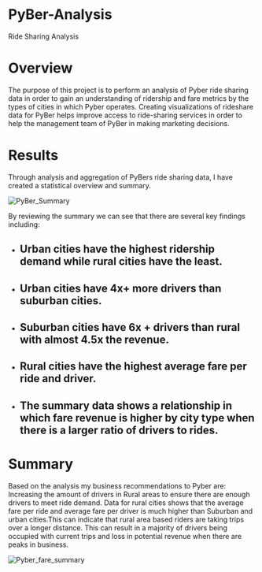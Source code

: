 # PyBer-Analysis

Ride Sharing Analysis

# Overview

The purpose of this project is to perform an analysis of Pyber ride sharing data in order to gain an understanding of ridership and fare metrics by the types of cities in which Pyber operates. Creating visualizations of rideshare data for PyBer helps improve access to ride-sharing services in order to help the management team of PyBer in making marketing decisions.

# Results
Through analysis and aggregation of PyBers ride sharing data, I have created a statistical overview and summary.

![PyBer_Summary](https://user-images.githubusercontent.com/100484606/162606684-e35d7b73-336e-4cf3-b2e4-7af463e3e1d4.JPG)

 
By reviewing the summary we can see that there are several key findings including:

* ##	Urban cities have the highest ridership demand while rural cities have the least.
* ## Urban cities have 4x+ more drivers than suburban cities.
* ## Suburban cities have 6x + drivers than rural with almost 4.5x the revenue.
* ## Rural cities have the highest average fare per ride and driver.
* ## The summary data shows a relationship in which fare revenue is higher by city type when there is a larger ratio of drivers to rides.

# Summary
Based on the analysis my business recommendations to Pyber are: Increasing the amount of drivers in Rural areas to ensure there are enough drivers to meet ride demand. Data for rural cities shows that the average fare per ride and average fare per driver is much higher than Suburban and urban cities.This can indicate that rural area based riders are taking trips over a longer distance. This can result in a majority of drivers being occupied with current trips and loss in potential revenue when there are peaks in business.

![Pyber_fare_summary](https://user-images.githubusercontent.com/100484606/162606824-8e0d46d0-8104-4225-ad47-a2c243a972c4.png)
